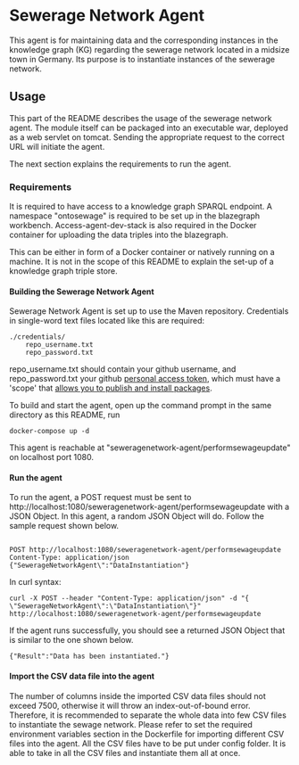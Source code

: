 # Sewerage Network Agent
This agent is for maintaining data and the corresponding instances in the knowledge graph (KG) regarding the sewerage network located in a midsize town in Germany. Its purpose is to instantiate instances of the sewerage network. 

## Usage 
This part of the README describes the usage of the sewerage network agent. The module itself can be packaged into an executable war, deployed as a web servlet on tomcat. Sending the appropriate request to the correct URL will initiate the agent. 

The next section explains the requirements to run the agent.

### Requirements
It is required to have access to a knowledge graph SPARQL endpoint. A namespace "ontosewage" is required to be set up in the blazegraph workbench. Access-agent-dev-stack is also required in the Docker container for uploading the data triples into the blazegraph.

This can be either in form of a Docker container or natively running on a machine. It is not in the scope of this README to explain the set-up of a knowledge graph triple store. 

#### Building the Sewerage Network Agent

Sewerage Network Agent is set up to use the Maven repository. Credentials in single-word text files located like this are required:
```
./credentials/
    repo_username.txt
    repo_password.txt
```
repo_username.txt should contain your github username, and repo_password.txt your github [personal access token](https://docs.github.com/en/github/authenticating-to-github/creating-a-personal-access-token),
which must have a 'scope' that [allows you to publish and install packages](https://docs.github.com/en/packages/working-with-a-github-packages-registry/working-with-the-apache-maven-registry#authenticating-to-github-packages).

To build and start the agent, open up the command prompt in the same directory as this README, run
```
docker-compose up -d
```

This agent is reachable at "seweragenetwork-agent/performsewageupdate" on localhost port 1080.

#### Run the agent
To run the agent, a POST request must be sent to http://localhost:1080/seweragenetwork-agent/performsewageupdate with a JSON Object. In this agent, a random JSON Object will do. Follow the sample request shown below.
```

POST http://localhost:1080/seweragenetwork-agent/performsewageupdate
Content-Type: application/json
{"SewerageNetworkAgent\":"DataInstantiation"}
```

In curl syntax:
```
curl -X POST --header "Content-Type: application/json" -d "{
\"SewerageNetworkAgent\":\"DataInstantiation\"}"  http://localhost:1080/seweragenetwork-agent/performsewageupdate
```

If the agent runs successfully, you should see a returned JSON Object that is similar to the one shown below.
```
{"Result":"Data has been instantiated."}
```

#### Import the CSV data file into the agent
The number of columns inside the imported CSV data files should not exceed 7500, otherwise it will throw an index-out-of-bound error. Therefore, it is recommended to separate the whole data into few CSV files to instantiate the sewage network. Please refer to set the required environment variables section in the Dockerfile for importing different CSV files into the agent. All the CSV files have to be put under config folder. It is able to take in all the CSV files and instantiate them all at once.